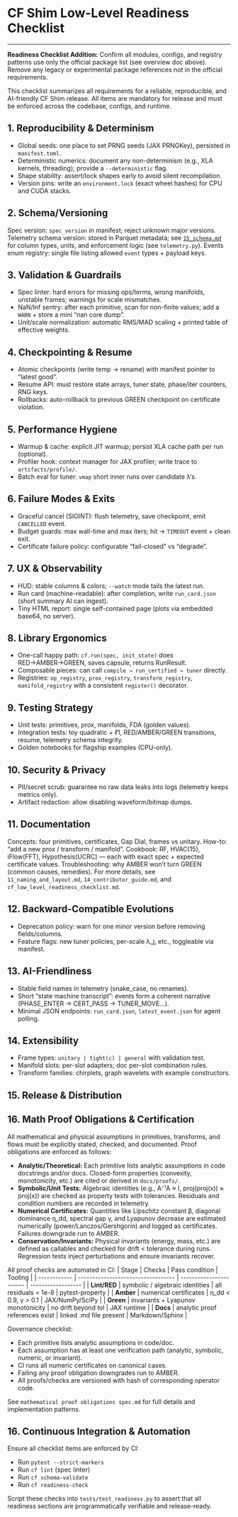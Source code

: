 
# CF Shim Low-Level Readiness Checklist

---
**Readiness Checklist Addition:**
Confirm all modules, configs, and registry patterns use only the official package list (see overview doc above). Remove any legacy or experimental package references not in the official requirements.

This checklist summarizes all requirements for a reliable, reproducible, and AI-friendly CF Shim release. All items are mandatory for release and must be enforced across the codebase, configs, and runtime.

## 1. Reproducibility & Determinism
- Global seeds: one place to set PRNG seeds (JAX PRNGKey), persisted in `manifest.toml`.
- Deterministic numerics: document any non-determinism (e.g., XLA kernels, threading); provide a `--deterministic` flag.
- Shape stability: assert/lock shapes early to avoid silent recompilation.
- Version pins: write an `environment.lock` (exact wheel hashes) for CPU and CUDA stacks.

## 2. Schema/Versioning
Spec version: `spec_version` in manifest; reject unknown major versions.
Telemetry schema version: stored in Parquet metadata; see [`15_schema.md`](./15_schema.md) for column types, units, and enforcement logic (see `telemetry.py`).
Events enum registry: single file listing allowed `event` types + payload keys.

## 3. Validation & Guardrails
- Spec linter: hard errors for missing ops/terms, wrong manifolds, unstable frames; warnings for scale mismatches.
- NaN/Inf sentry: after each primitive, scan for non-finite values; add a `WARN` + store a mini “nan core dump”.
- Unit/scale normalization: automatic RMS/MAD scaling + printed table of effective weights.

## 4. Checkpointing & Resume
- Atomic checkpoints (write temp → rename) with manifest pointer to “latest good”.
- Resume API: must restore state arrays, tuner state, phase/iter counters, RNG keys.
- Rollbacks: auto-rollback to previous GREEN checkpoint on certificate violation.

## 5. Performance Hygiene
- Warmup & cache: explicit JIT warmup; persist XLA cache path per run (optional).
- Profiler hook: context manager for JAX profiler; write trace to `artifacts/profile/`.
- Batch eval for tuner: `vmap` short inner runs over candidate λ’s.

## 6. Failure Modes & Exits
- Graceful cancel (SIGINT): flush telemetry, save checkpoint, emit `CANCELLED` event.
- Budget guards: max wall-time and max iters; hit → `TIMEOUT` event + clean exit.
- Certificate failure policy: configurable “fail-closed” vs “degrade”.

## 7. UX & Observability
- HUD: stable columns & colors; `--watch` mode tails the latest run.
- Run card (machine-readable): after completion, write `run_card.json` (short summary AI can ingest).
- Tiny HTML report: single self-contained page (plots via embedded base64, no server).

## 8. Library Ergonomics
- One-call happy path: `cf.run(spec, init_state)` does RED→AMBER→GREEN, saves capsule, returns RunResult.
- Composable pieces: can call `compile → run_certified → tuner` directly.
- Registries: `op_registry`, `prox_registry`, `transform_registry`, `manifold_registry` with a consistent `register()` decorator.

## 9. Testing Strategy
- Unit tests: primitives, prox, manifolds, FDA (golden values).
- Integration tests: toy quadratic + ℓ1, RED/AMBER/GREEN transitions, resume, telemetry schema integrity.
- Golden notebooks for flagship examples (CPU-only).

## 10. Security & Privacy
- PII/secret scrub: guarantee no raw data leaks into logs (telemetry keeps metrics only).
- Artifact redaction: allow disabling waveform/bitmap dumps.

## 11. Documentation
 Concepts: four primitives, certificates, Gap Dial, frames vs unitary.
 How-to: “add a new prox / transform / manifold”.
 Cookbook: RF, HVAC(15), iFlow(FFT), Hypothesis(UCRC) — each with exact spec + expected certificate values.
 Troubleshooting: why AMBER won’t turn GREEN (common causes, remedies).
 For more details, see `11_naming_and_layout.md`, `14_contributor_guide.md`, and `cf_low_level_readiness_checklist.md`.
## 12. Backward-Compatible Evolutions
- Deprecation policy: warn for one minor version before removing fields/columns.
- Feature flags: new tuner policies, per-scale λ_j, etc., toggleable via manifest.

## 13. AI-Friendliness
- Stable field names in telemetry (snake_case, no renames).
- Short “state machine transcript”: events form a coherent narrative (PHASE_ENTER → CERT_PASS → TUNER_MOVE…).
- Minimal JSON endpoints: `run_card.json`, `latest_event.json` for agent polling.

## 14. Extensibility
- Frame types: `unitary | tight(c) | general` with validation test.
- Manifold slots: per-slot adapters; doc per-slot combination rules.
- Transform families: chirplets, graph wavelets with example constructors.

## 15. Release & Distribution

## 16. Math Proof Obligations & Certification

All mathematical and physical assumptions in primitives, transforms, and flows must be explicitly stated, checked, and documented. Proof obligations are enforced as follows:

- **Analytic/Theoretical:** Each primitive lists analytic assumptions in code docstrings and/or docs. Closed-form properties (convexity, monotonicity, etc.) are cited or derived in `docs/proofs/`.
- **Symbolic/Unit Tests:** Algebraic identities (e.g., A⁻¹A ≈ I, proj(proj(x)) ≈ proj(x)) are checked as property tests with tolerances. Residuals and condition numbers are recorded in telemetry.
- **Numerical Certificates:** Quantities like Lipschitz constant β, diagonal dominance η_dd, spectral gap γ, and Lyapunov decrease are estimated numerically (power/Lanczos/Gershgorin) and logged as certificates. Failures downgrade run to AMBER.
- **Conservation/Invariants:** Physical invariants (energy, mass, etc.) are defined as callables and checked for drift < tolerance during runs. Regression tests inject perturbations and ensure invariants recover.

All proof checks are automated in CI:
| Stage        | Checks                             | Pass condition          | Tooling            |
| ------------ | ---------------------------------- | ----------------------- | ------------------ |
| **Lint/RED** | symbolic / algebraic identities    | all residuals < 1e-8    | pytest-property    |
| **Amber**    | numerical certificates             | η_dd < 0.9, γ > 0.1     | JAX/NumPy/SciPy    |
| **Green**    | invariants + Lyapunov monotonicity | no drift beyond tol     | JAX runtime        |
| **Docs**     | analytic proof references exist    | linked .md file present | Markdown/Sphinx    |

Governance checklist:
- Each primitive lists analytic assumptions in code/doc.
- Each assumption has at least one verification path (analytic, symbolic, numeric, or invariant).
- CI runs all numeric certificates on canonical cases.
- Failing any proof obligation downgrades run to AMBER.
- All proofs/checks are versioned with hash of corresponding operator code.

See `mathematical proof obligations spec.md` for full details and implementation patterns.
## 16. Continuous Integration & Automation

Ensure all checklist items are enforced by CI:
- Run `pytest --strict-markers`
- Run `cf lint` (spec linter)
- Run `cf schema-validate`
- Run `cf readiness-check`

Script these checks into `tests/test_readiness.py` to assert that all readiness sections are programmatically verifiable and release-ready.

